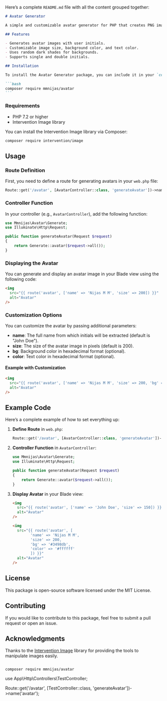 Here’s a complete `README.md` file with all the content grouped together:

````markdown
# Avatar Generator

A simple and customizable avatar generator for PHP that creates PNG images based on user initials. This package uses the Intervention Image library for image manipulation.

## Features

- Generates avatar images with user initials.
- Customizable image size, background color, and text color.
- Uses random dark shades for backgrounds.
- Supports single and double initials.

## Installation

To install the Avatar Generator package, you can include it in your `composer.json` or run the following command:

```bash
composer require mmnijas/avatar
```
````

### Requirements

- PHP 7.2 or higher
- Intervention Image library

You can install the Intervention Image library via Composer:

```bash
composer require intervention/image
```

## Usage

### Route Definition

First, you need to define a route for generating avatars in your `web.php` file:

```php
Route::get('/avatar', [AvatarController::class, 'generateAvatar'])->name('avatar');
```

### Controller Function

In your controller (e.g., `AvatarController`), add the following function:

```php
use Mmnijas\Avatar\Generate;
use Illuminate\Http\Request;

public function generateAvatar(Request $request)
{
    return Generate::avatar($request->all());
}
```

### Displaying the Avatar

You can generate and display an avatar image in your Blade view using the following code:

```html
<img
  src="{{ route('avatar', ['name' => 'Nijas M M', 'size' => 200]) }}"
  alt="Avatar"
/>
```

### Customization Options

You can customize the avatar by passing additional parameters:

- **name**: The full name from which initials will be extracted (default is "John Doe").
- **size**: The size of the avatar image in pixels (default is 200).
- **bg**: Background color in hexadecimal format (optional).
- **color**: Text color in hexadecimal format (optional).

#### Example with Customization

```html
<img
  src="{{ route('avatar', ['name' => 'Nijas M M', 'size' => 200, 'bg' => '#3498db', 'color' => '#ffffff']) }}"
  alt="Avatar"
/>
```

## Example Code

Here’s a complete example of how to set everything up:

1. **Define Route** in `web.php`:

   ```php
   Route::get('/avatar', [AvatarController::class, 'generateAvatar'])->name('avatar');
   ```

2. **Controller Function** in `AvatarController`:

   ```php
   use Mmnijas\Avatar\Generate;
   use Illuminate\Http\Request;

   public function generateAvatar(Request $request)
   {
       return Generate::avatar($request->all());
   }
   ```

3. **Display Avatar** in your Blade view:

   ```html
   <img
     src="{{ route('avatar', ['name' => 'John Doe', 'size' => 150]) }}"
     alt="Avatar"
   />
   ```

   ```html
   <img
     src="{{ route('avatar', [
           'name' => 'Nijas M M',
           'size' => 200,
           'bg' => '#3498db',
           'color' => '#ffffff'
           ]) }}"
     alt="Avatar"
   />
   ```

## License

This package is open-source software licensed under the MIT License.

## Contributing

If you would like to contribute to this package, feel free to submit a pull request or open an issue.

## Acknowledgments

Thanks to the [Intervention Image](http://image.intervention.io/) library for providing the tools to manipulate images easily.

```

```

    composer require mmnijas/avatar

use App\Http\Controllers\TestController;

Route::get('/avatar', [TestController::class, 'generateAvatar'])->name('avatar');
